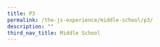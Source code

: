 ```yaml
---
title: P3
permalink: /the-js-experience/middle-school/p3/
description: ""
third_nav_title: Middle School
---
```

